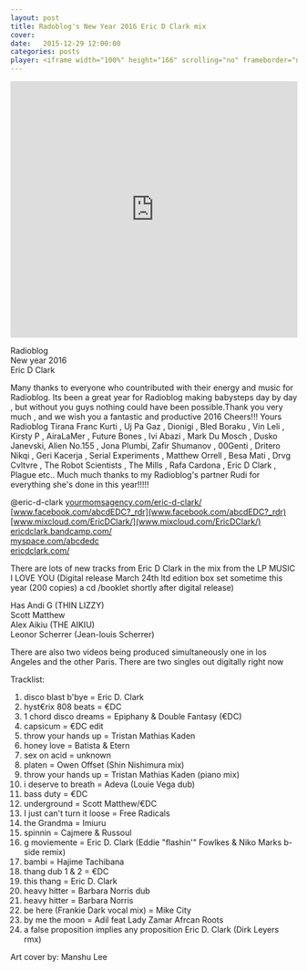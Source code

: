 ```yaml
---
layout: post
title: Radoblog's New Year 2016 Eric D Clark mix
cover:
date:   2015-12-29 12:00:00
categories: posts
player: <iframe width="100%" height="166" scrolling="no" frameborder="no" src="https://w.soundcloud.com/player/?url=https%3A//api.soundcloud.com/tracks/239674131&amp;color=ff5500&amp;auto_play=false&amp;hide_related=false&amp;show_comments=true&amp;show_user=true&amp;show_reposts=false"></iframe>
---
```


<iframe width="100%" height="450" scrolling="no" frameborder="no" src="https://w.soundcloud.com/player/?url=https%3A//api.soundcloud.com/tracks/239674131&amp;auto_play=false&amp;hide_related=false&amp;show_comments=true&amp;show_user=true&amp;show_reposts=false&amp;visual=true"></iframe>


Radioblog<br/>
New year 2016<br/>
Eric D Clark<br/>

Many thanks to everyone who countributed with their energy and music for Radioblog. Its been a great year for Radioblog making babysteps day by day , but without you guys nothing could have been possible.Thank you very much , and we wish you a fantastic and productive 2016 Cheers!!!
Yours Radioblog Tirana
Franc Kurti , Uj Pa Gaz , Dionigi , Bled Boraku , Vin Leli , Kirsty P , AiraLaMer , Future Bones , Ivi Abazi , Mark Du Mosch , Dusko Janevski, Alien No.155 , Jona Plumbi, Zafir Shumanov , 00Genti , Dritero Nikqi , Geri Kacerja , Serial Experiments , Matthew Orrell , Besa Mati , Drvg Cvltvre , The Robot Scientists , The Mills , Rafa Cardona , Eric D Clark , Plague etc..
Much much thanks to my Radioblog's partner Rudi for everything she's done in this year!!!!!

@eric-d-clark
[yourmomsagency.com/eric-d-clark/](yourmomsagency.com/eric-d-clark/)<br/>
[www.facebook.com/abcdEDC?_rdr](www.facebook.com/abcdEDC?_rdr)<br/>
[www.mixcloud.com/EricDClark/](www.mixcloud.com/EricDClark/)<br/>
[ericdclark.bandcamp.com/](ericdclark.bandcamp.com/)<br/>
[myspace.com/abcdedc](myspace.com/abcdedc)<br/>
[ericdclark.com/](ericdclark.com/)

There are lots of new tracks from Eric D Clark in the mix from the LP MUSIC I LOVE YOU (Digital release March 24th ltd edition box set sometime this year (200 copies) a cd /booklet shortly after digital release)

Has Andi G (THIN LIZZY) <br/>
Scott Matthew<br/>
Alex Aikiu (THE AIKIU)<br/>
Leonor Scherrer (Jean-louis Scherrer)<br/>

There are also two videos being produced simultaneously one in los Angeles and the other Paris.
There are two singles out digitally right now

Tracklist:
1. disco blast b'bye = Eric D. Clark
2. hyst€rix 808 beats = €DC
3. 1 chord disco dreams = Epiphany & Double Fantasy (€DC)
4. capsicum = €DC edit
5. throw your hands up = Tristan Mathias Kaden
6. honey love = Batista & Etern
7. sex on acid = unknown
8. platen = Owen Offset (Shin Nishimura mix)
9. throw your hands up = Tristan Mathias Kaden (piano mix)
10. i deserve to breath = Adeva (Louie Vega dub)
11. bass duty = €DC
12. underground = Scott Matthew/€DC
13. I just can't turn it loose = Free Radicals
14. the Grandma = Imiuru
15. spinnin = Cajmere & Russoul
16. g moviemente = Eric D. Clark (Eddie "flashin'" Fowlkes & Niko Marks b-side remix)
17. bambi = Hajime Tachibana
18. thang dub 1 & 2 = €DC
19. this thang = Eric D. Clark
20. heavy hitter = Barbara Norris dub
21. heavy hitter = Barbara Norris
22. be here (Frankie Dark vocal mix) = Mike City
23. by me the moon = Adil feat Lady Zamar Afrcan Roots
24. a false proposition implies any proposition Eric D. Clark (Dirk Leyers rmx)

Art cover by:
Manshu Lee
